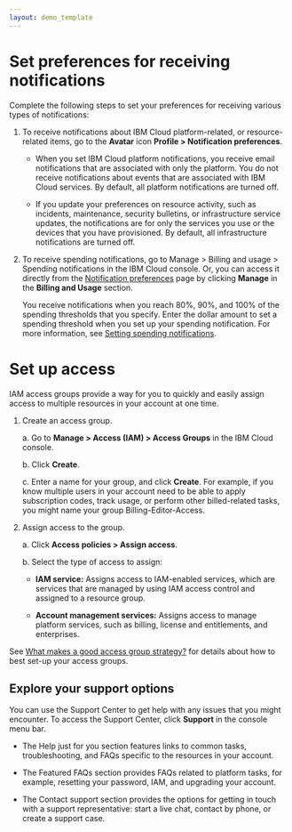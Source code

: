 ```yaml
---
layout: demo_template
---
```


# Set preferences for receiving notifications

Complete the following steps to set your preferences for receiving various types of notifications:

1. To receive notifications about IBM Cloud platform-related, or resource-related items, go to the **Avatar** icon **Profile > Notification preferences**.

   - When you set IBM Cloud platform notifications, you receive email notifications that are associated with only the platform. You do not receive notifications about events that are associated with IBM Cloud services. By default, all platform notifications are turned off.

   - If you update your preferences on resource activity, such as incidents, maintenance, security bulletins, or infrastructure service updates, the notifications are for only the services you use or the devices that you have provisioned. By default, all infrastructure notifications are turned off.

2. To receive spending notifications, go to Manage > Billing and usage > Spending notifications in the IBM Cloud console. Or, you can access it directly from the [Notification preferences](https://cloud.ibm.com/login?redirect=%2Fuser%2Fnotifications) page by clicking **Manage** in the **Billing and Usage** section.

   You receive notifications when you reach 80%, 90%, and 100% of the spending thresholds that you specify. Enter the dollar amount to set a spending threshold when you set up your spending notification. For more information, see [Setting spending notifications](https://cloud.ibm.com/docs/billing-usage?topic=billing-usage-spending).

# Set up access

IAM access groups provide a way for you to quickly and easily assign access to multiple resources in your account at one time.

1. Create an access group.

   a. Go to **Manage > Access (IAM) > Access Groups** in the IBM Cloud console.
   
   b. Click **Create**.

   c. Enter a name for your group, and click **Create**. For example, if you know multiple users in your account need to be able to apply subscription codes, track usage, or perform other billed-related tasks, you might name your group Billing-Editor-Access.

2. Assign access to the group.

   a. Click **Access policies > Assign access**.

   b. Select the type of access to assign:

      - **IAM service:** Assigns access to IAM-enabled services, which are services that are managed by using IAM access control and assigned to a resource group.

      - **Account management services:** Assigns access to manage platform services, such as billing, license and entitlements, and enterprises.

 See [What makes a good access group strategy?](https://cloud.ibm.com/docs/account?topic=account-account_setup#resource-group-strategy) for details about how to best set-up your access groups.

## Explore your support options

You can use the Support Center to get help with any issues that you might encounter. To access the Support Center, click **Support** in the console menu bar.

  - The Help just for you section features links to common tasks, troubleshooting, and FAQs specific to the resources in your account.

  - The Featured FAQs section provides FAQs related to platform tasks, for example, resetting your password, IAM, and upgrading your account.

  - The Contact support section provides the options for getting in touch with a support representative: start a live chat, contact by phone, or create a support case.